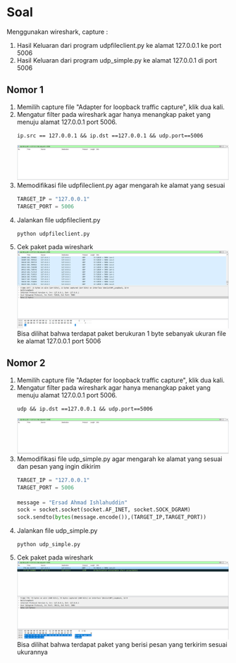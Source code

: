 # Soal
Menggunakan wireshark, capture :
1. Hasil Keluaran dari program udpfileclient.py ke alamat 127.0.0.1 ke port 5006
2. Hasil Keluaran dari program udp_simple.py ke alamat 127.0.0.1 di port 5006

## Nomor 1
1. Memilih capture file "Adapter for loopback traffic capture", klik dua kali.
2. Mengatur filter pada wireshark agar hanya menangkap paket yang menuju alamat 127.0.0.1 port 5006.
    ```
    ip.src == 127.0.0.1 && ip.dst ==127.0.0.1 && udp.port==5006
    ```
    ![filter](img/nomor1_filter.png)
3. Memodifikasi file udpfileclient.py agar mengarah ke alamat yang sesuai
    ```py
    TARGET_IP = "127.0.0.1"
    TARGET_PORT = 5006
    ```
4. Jalankan file udpfileclient.py
    ```
    python udpfileclient.py
    ```
5. Cek paket pada wireshark
    ![result](img/nomor1_result.png)
    Bisa dilihat bahwa terdapat paket berukuran 1 byte sebanyak ukuran file ke alamat 127.0.0.1 port 5006

## Nomor 2
1. Memilih capture file "Adapter for loopback traffic capture", klik dua kali.
2. Mengatur filter pada wireshark agar hanya menangkap paket yang menuju alamat 127.0.0.1 port 5006.
    ```
    udp && ip.dst ==127.0.0.1 && udp.port==5006
    ```
    ![filter](img/nomor2_filter.png)
3. Memodifikasi file udp_simple.py agar mengarah ke alamat yang sesuai dan pesan yang ingin dikirim
    ```py
    TARGET_IP = "127.0.0.1"
    TARGET_PORT = 5006

    message = "Ersad Ahmad Ishlahuddin"
    sock = socket.socket(socket.AF_INET, socket.SOCK_DGRAM)
    sock.sendto(bytes(message.encode()),(TARGET_IP,TARGET_PORT))
    ```
4. Jalankan file udp_simple.py
    ```
    python udp_simple.py
    ```
5. Cek paket pada wireshark
    ![result](img/nomor2_result.png)
    Bisa dilihat bahwa terdapat paket yang berisi pesan yang terkirim sesuai ukurannya